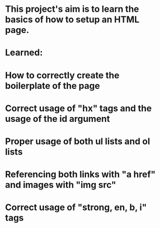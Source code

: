 # This project's aim is to learn the basics of how to setup an HTML page.
# Learned:
#   How to correctly create the boilerplate of the page
#   Correct usage of "hx" tags and the usage of the id argument
#   Proper usage of both ul lists and ol lists
#   Referencing both links with "a href" and images with "img src"
#   Correct usage of "strong, en, b, i" tags
